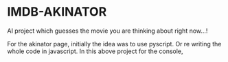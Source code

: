 # IMDB-AKINATOR
AI project which guesses the movie you are thinking about right now...!

For the akinator page, initially the idea was to use pyscript.
Or re writing the whole code in javascript.
In this above project for the console,
